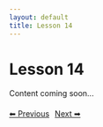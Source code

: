 ```yaml
---
layout: default
title: Lesson 14
---
```


# Lesson 14

Content coming soon...

<div style="margin-top: 20px;">
<a href="/docs/intermediate/Lessons/lesson_13.html" style="margin-right: 10px;">⬅ Previous</a><a href="/docs/intermediate/Lessons/lesson_15.html">Next ➡</a>
</div>
